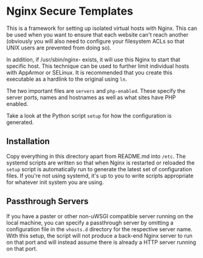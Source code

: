 Nginx Secure Templates
============================

This is a framework for setting up isolated virtual hosts with Nginx.  This 
can be used when you want to ensure that each website can't reach another
(obviously you will also need to configure your filesystem ACLs so that
UNIX users are prevented from doing so).

In addition, if /usr/sbin/nginx-<name> exists, it will use this Nginx to
start that specific host.  This technique can be used to further limit
individual hosts with AppArmor or SELinux.  It is recommended that you
create this executable as a hardlink to the original using `ln`.

The two important files are `servers` and `php-enabled`.  These specify the
server ports, names and hostnames as well as what sites have PHP enabled.

Take a look at the Python script `setup` for how the configuration is
generated.

Installation
----------------

Copy everything in this directory apart from README.md into `/etc`.  The
systemd scripts are written so that when Nginx is restarted or reloaded
the `setup` script is automatically run to generate the latest set of
configuration files.  If you're not using systemd, it's up to you to
write scripts appropriate for whatever init system you are using.

Passthrough Servers
---------------------

If you have a paster or other non-uWSGI compatible server running on the
local machine, you can specify a passthrough server by omitting a
configuration file in the `vhosts.d` directory for the respective 
server name.  With this setup, the script will not produce a back-end
Nginx server to run on that port and will instead assume there is already
a HTTP server running on that port.
